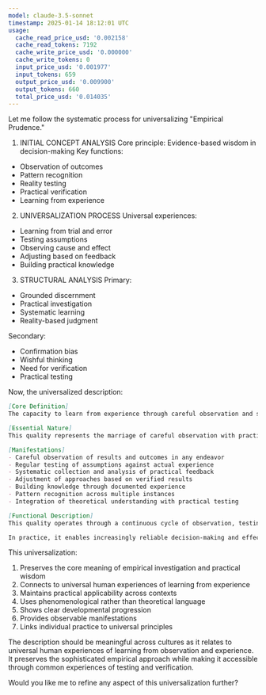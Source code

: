 ```yaml
---
model: claude-3.5-sonnet
timestamp: 2025-01-14 18:12:01 UTC
usage:
  cache_read_price_usd: '0.002158'
  cache_read_tokens: 7192
  cache_write_price_usd: '0.000000'
  cache_write_tokens: 0
  input_price_usd: '0.001977'
  input_tokens: 659
  output_price_usd: '0.009900'
  output_tokens: 660
  total_price_usd: '0.014035'
---
```


Let me follow the systematic process for universalizing "Empirical Prudence."

1. INITIAL CONCEPT ANALYSIS
Core principle: Evidence-based wisdom in decision-making
Key functions:
- Observation of outcomes
- Pattern recognition
- Reality testing
- Practical verification
- Learning from experience

2. UNIVERSALIZATION PROCESS
Universal experiences:
- Learning from trial and error
- Testing assumptions
- Observing cause and effect
- Adjusting based on feedback
- Building practical knowledge

3. STRUCTURAL ANALYSIS
Primary:
- Grounded discernment
- Practical investigation
- Systematic learning
- Reality-based judgment

Secondary:
- Confirmation bias
- Wishful thinking
- Need for verification
- Practical testing

Now, the universalized description:

```markdown
[Core Definition]
The capacity to learn from experience through careful observation and systematic testing, combining curious investigation with practical judgment to understand what truly works. It enables reliable navigation of reality through evidence-based understanding rather than assumption or theory alone.

[Essential Nature]
This quality represents the marriage of careful observation with practical wisdom, enabling one to build reliable knowledge through direct experience and systematic investigation. It manifests as a grounded approach to understanding that values evidence over speculation, results over theories, and actual outcomes over intended effects. This quality develops through conscious attention to cause and effect, willingness to test assumptions, and systematic reflection on experience.

[Manifestations]
- Careful observation of results and outcomes in any endeavor
- Regular testing of assumptions against actual experience
- Systematic collection and analysis of practical feedback
- Adjustment of approaches based on verified results
- Building knowledge through documented experience
- Pattern recognition across multiple instances
- Integration of theoretical understanding with practical testing

[Functional Description]
This quality operates through a continuous cycle of observation, testing, and refinement. It begins with careful attention to what actually happens (rather than what should happen), develops through systematic investigation of cause and effect, and matures into reliable judgment based on accumulated verified experience. The process requires both curiosity to investigate and discipline to verify.

In practice, it enables increasingly reliable decision-making and effective action through grounded understanding of how things actually work. It manifests as the ability to predict practical outcomes, design effective solutions, and guide others based on verified experience rather than untested theory. This quality serves as a bridge between abstract understanding and practical effectiveness.
```

This universalization:
1. Preserves the core meaning of empirical investigation and practical wisdom
2. Connects to universal human experiences of learning from experience
3. Maintains practical applicability across contexts
4. Uses phenomenological rather than theoretical language
5. Shows clear developmental progression
6. Provides observable manifestations
7. Links individual practice to universal principles

The description should be meaningful across cultures as it relates to universal human experiences of learning from observation and experience. It preserves the sophisticated empirical approach while making it accessible through common experiences of testing and verification.

Would you like me to refine any aspect of this universalization further?
